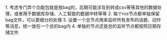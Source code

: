 [20210406]:
    关于rosbag的记录的一些设想
    1. 考虑专门弄个功能包就是放bag的，后期可能涉及到转成csv等等其他的数据处理，或者用于数据库存储、人工智能的数据中转等等
    2. 每个ros节点都单独保留bag文件，可以更细分的处理
    3. 设置一个总节点用来监听所有发布的话题、动作等消息，统一放在一个总的bag内
    4. 单独的节点还是总的监听节点都按照日期存储文件